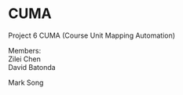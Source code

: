 # CUMA
Project 6 CUMA (Course Unit Mapping Automation)

Members:  
Zilei Chen  
David Batonda

Mark Song